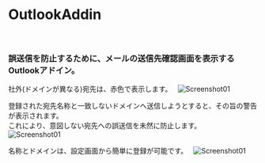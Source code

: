 # OutlookAddin
  
### 誤送信を防止するために、メールの送信先確認画面を表示するOutlookアドイン。  


社外(ドメインが異なる)宛先は、赤色で表示します。  
![Screenshot01](https://github.com/t-miyake/OutlookAddIn/blob/master/Screenshots/Screenshot_v0.3_01.png)  

登録された宛先名称と一致しないドメインへ送信しようとすると、その旨の警告が表示されます。  
これにより、意図しない宛先への誤送信を未然に防止します。  
![Screenshot01](https://github.com/t-miyake/OutlookAddIn/blob/master/Screenshots/Screenshot_v0.3_02.png)  

名称とドメインは、設定画面から簡単に登録が可能です。  
![Screenshot01](https://github.com/t-miyake/OutlookAddIn/blob/master/Screenshots/Screenshot_v0.3_03.png)
